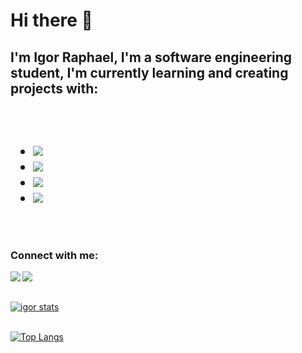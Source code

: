 <h1>Hi there 📝</h1> 

<h2><bold>I'm Igor Raphael, I'm a software engineering student, I'm currently learning and creating projects with:</bold><h2/>
<br/>

- <img src="https://img.shields.io/badge/HTML5-E34F26?style=for-the-badge&logo=html5&logoColor=white"/>
- <img src="https://img.shields.io/badge/CSS3-1572B6?style=for-the-badge&logo=css3&logoColor=white"/>
- <img src="https://img.shields.io/badge/GitHub-100000?style=for-the-badge&logo=github&logoColor=white"/>
- <img src="https://img.shields.io/badge/GIT-E44C30?style=for-the-badge&logo=git&logoColor=white"/>
<br/>

<h3><bold>Connect with me:</bold></h3> 

<p>
<a href="https://www.instagram.com/diaas_07/">
<img align="left" src="https://img.shields.io/badge/Instagram-E4405F?style=for-the-badge&logo=instagram&logoColor=white"/>
</a>
<a href="https://web.facebook.com/igor.raphael.7106"/>
<img align="left" src="https://img.shields.io/badge/Facebook-1877F2?style=for-the-badge&logo=facebook&logoColor=white"/>
</a>
</p>
<br/>
<br/>
  
[![igor stats](https://github-readme-stats.vercel.app/api?username=IgorDias07)](https://github.com/anuraghazra/github-readme-stats)
<br/>
<br/>

[![Top Langs](https://github-readme-stats.vercel.app/api/top-langs/?username=IgorDias07)](https://github.com/anuraghazra/github-readme-stats)

